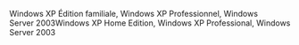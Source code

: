 <span data-ttu-id="8b754-101">Windows XP Édition familiale, Windows XP Professionnel, Windows Server 2003</span><span class="sxs-lookup"><span data-stu-id="8b754-101">Windows XP Home Edition, Windows XP Professional, Windows Server 2003</span></span>